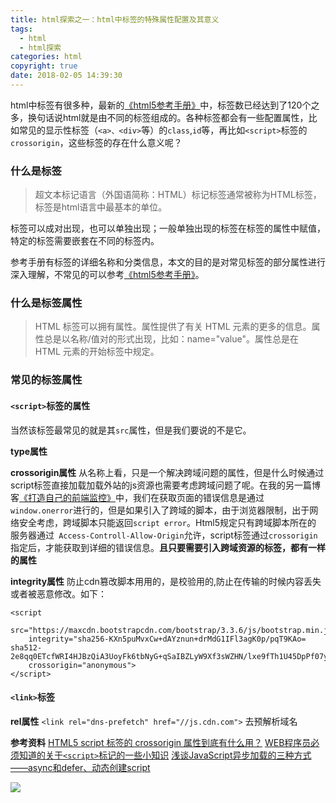 ```yaml
---
title: html探索之一：html中标签的特殊属性配置及其意义
tags:
  - html
  - html探索
categories: html
copyright: true
date: 2018-02-05 14:39:30
---
```


html中标签有很多种，最新的[《html5参考手册》](http://www.w3school.com.cn/tags/index.asp)中，标签数已经达到了120个之多，换句话说html就是由不同的标签组成的。各种标签都会有一些配置属性，比如常见的显示性标签（`<a>、<div>`等）的`class`,`id`等，再比如`<script>`标签的`crossorigin`，这些标签的存在什么意义呢？

<!--more-->
### 什么是标签
> 超文本标记语言（外国语简称：HTML）标记标签通常被称为HTML标签，标签是html语言中最基本的单位。

标签可以成对出现，也可以单独出现；一般单独出现的标签在标签的属性中赋值，特定的标签需要嵌套在不同的标签内。

参考手册有标签的详细名称和分类信息，本文的目的是对常见标签的部分属性进行深入理解，不常见的可以参考[《html5参考手册》](http://www.w3school.com.cn/tags/index.asp)。

### 什么是标签属性
> HTML 标签可以拥有属性。属性提供了有关 HTML 元素的更多的信息。属性总是以名称/值对的形式出现，比如：name="value"。属性总是在 HTML 元素的开始标签中规定。

### 常见的标签属性

#### `<script>`标签的属性
当然该标签最常见的就是其`src`属性，但是我们要说的不是它。

**type属性**


**crossorigin属性**
从名称上看，只是一个解决跨域问题的属性，但是什么时候通过script标签直接加载加载外站的js资源也需要考虑跨域问题了呢。在我的另一篇博客[《打造自己的前端监控》](https://zhyjor.github.io/2018/01/17/%E6%89%93%E9%80%A0%E8%87%AA%E5%B7%B1%E5%89%8D%E7%AB%AF%E7%9B%91%E6%8E%A7%E7%B3%BB%E7%BB%9F%E4%B9%8B%E4%B8%80%EF%BC%9A%E7%90%86%E8%AE%BA%E7%AF%87/)中，我们在获取页面的错误信息是通过`window.onerror`进行的，但是如果引入了跨域的脚本，由于浏览器限制，出于网络安全考虑，跨域脚本只能返回`script error`。Html5规定只有跨域脚本所在的 服务器通过` Access-Controll-Allow-Origin`允许，script标签通过`crossorigin `指定后，才能获取到详细的错误信息。**且只要需要引入跨域资源的标签，都有一样的属性**

**integrity属性**
防止cdn篡改脚本用用的，是校验用的,防止在传输的时候内容丢失或者被恶意修改。如下：

```
<script 
	src="https://maxcdn.bootstrapcdn.com/bootstrap/3.3.6/js/bootstrap.min.js" 
	integrity="sha256-KXn5puMvxCw+dAYznun+drMdG1IFl3agK0p/pqT9KAo= sha512-2e8qq0ETcfWRI4HJBzQiA3UoyFk6tbNyG+qSaIBZLyW9Xf3sWZHN/lxe9fTh1U45DpPf07yj94KsUHHWe4Yk1A==" 
	crossorigin="anonymous">
</script>
```

#### `<link>`标签
**rel属性**
`<link rel="dns-prefetch" href="//js.cdn.com">` 去预解析域名

**参考资料**
[HTML5 script 标签的 crossorigin 属性到底有什么用？](https://www.chrisyue.com/what-the-hell-is-crossorigin-attribute-in-html-script-tag.html)
[WEB程序员必须知道的关于`<script>`标记的一些小知识](http://www.webhek.com/post/about-script-tag.html)
[浅谈JavaScript异步加载的三种方式——async和defer、动态创建script](https://blog.csdn.net/zhouziyu2011/article/details/60149590)
[]()

![](http://oankigr4l.bkt.clouddn.com/my_wx_code)